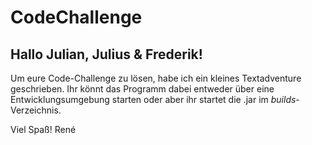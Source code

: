 # CodeChallenge

## Hallo Julian, Julius & Frederik!

Um eure Code-Challenge zu lösen, habe ich ein kleines Textadventure geschrieben. 
Ihr könnt das Programm dabei entweder über eine Entwicklungsumgebung starten oder aber ihr startet die .jar im *builds*-Verzeichnis. 

Viel Spaß!
René 